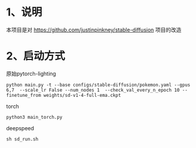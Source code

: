 # 1、说明
本项目是对 https://github.com/justinpinkney/stable-diffusion 项目的改造

# 2、启动方式

原始pytorch-lighting
```
python main.py -t --base configs/stable-diffusion/pokemon.yaml --gpus 6,7  --scale_lr False --num_nodes 1  --check_val_every_n_epoch 10 --finetune_from weights/sd-v1-4-full-ema.ckpt
```

torch
```
python3 main_torch.py
```

deepspeed
```
sh sd_run.sh
```